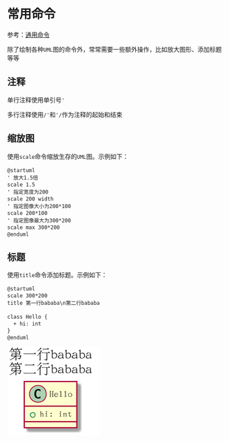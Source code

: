 
# 常用命令

参考：[通用命令](https://plantuml.com/zh/commons)

除了绘制各种`UML`图的命令外，常常需要一些额外操作，比如放大图形、添加标题等等

## 注释

单行注释使用单引号`'`

多行注释使用`/'`和`'/`作为注释的起始和结束

## 缩放图

使用`scale`命令缩放生存的`UML`图。示例如下：

```
@startuml
' 放大1.5倍
scale 1.5
' 指定宽度为200
scale 200 width
' 指定图像大小为200*100
scale 200*100
' 指定图像最大为300*200
scale max 300*200
@enduml
```

## 标题

使用`title`命令添加标题。示例如下：

```
@startuml
scale 300*200
title 第一行bababa\n第二行bababa

class Hello {
  + hi: int
}
@enduml
```

![](./imgs/title.png)

## 